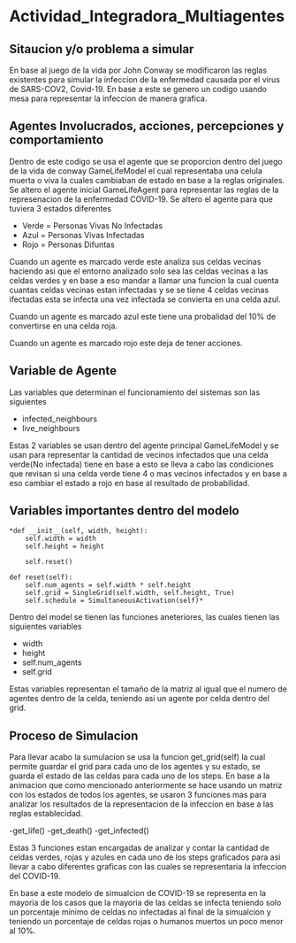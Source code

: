 # Actividad_Integradora_Multiagentes

## Sitaucion y/o problema a simular

En base al juego de la vida por John Conway se modificaron las reglas existentes para simular la infeccion de la enfermedad causada por el virus de SARS-COV2, Covid-19. En base a este se genero un codigo usando mesa para representar la infeccion de manera grafica.
## Agentes Involucrados, acciones, percepciones y comportamiento
Dentro de este codigo se usa el agente que se proporcion dentro del juego de la vida de conway GameLifeModel el cual representaba una celula muerta o viva la cuales cambiaban de estado en base a la reglas originales. Se altero el agente inicial GameLifeAgent para representar las reglas de la represenacion de la enfermedad COVID-19.
Se altero el agente para que tuviera 3 estados diferentes

- Verde = Personas Vivas No Infectadas
- Azul = Personas Vivas Infectadas
- Rojo = Personas Difuntas

Cuando un agente es marcado verde este analiza sus celdas vecinas haciendo asi que el entorno analizado solo sea las celdas vecinas a las celdas verdes y en base a eso  mandar a llamar una funcion la cual cuenta cuantas celdas vecinas estan infectadas y se se tiene 4 celdas vecinas ifectadas esta se infecta una vez infectada se convierta en una celda azul.

Cuando un agente es marcado azul este tiene una probalidad del 10% de convertirse en una celda roja.

Cuando un agente es marcado rojo este deja de tener acciones.

## Variable de Agente

Las variables que determinan el funcionamiento del sistemas son las siguientes
- infected_neighbours 
- live_neighbours

Estas 2 variables se usan dentro del agente principal GameLifeModel y se usan para representar la cantidad de vecinos infectados que una celda verde(No infectada) tiene en base a esto se lleva a cabo las condiciones que revisan si una celda verde tiene 4 o mas vecinos infectados y en base a eso cambiar el estado a rojo en base al resultado de probabilidad.

## Variables importantes dentro del modelo

    *def __init__(self, width, height):
        self.width = width
        self.height = height

        self.reset()

    def reset(self):
        self.num_agents = self.width * self.height
        self.grid = SingleGrid(self.width, self.height, True)
        self.schedule = SimultaneousActivation(self)*
        
Dentro del model se tienen las funciones aneteriores, las cuales tienen las siguientes variables
- width
- height
- self.num_agents 
- self.grid

Estas variables representan el tamaño de la matriz al igual que el numero de agentes dentro de la celda, teniendo asi un agente por celda dentro del grid.

## Proceso de Simulacion

Para llevar acabo la sumulacion se usa la funcion get_grid(self) la cual permite guardar el grid para cada uno de los agentes y su estado, se guarda el estado de las celdas para cada uno de los steps.
En base a la animacion que como mencionado anteriormente se hace usando un matriz con los estados de todos los agentes, se usaron 3 funciones mas para analizar los resultados de la representacion de la infeccion en base a las reglas establecidad.

-get_life()
-get_death()
-get_infected()

Estas 3 funciones estan encargadas de analizar y contar la cantidad de celdas verdes, rojas y azules en cada uno de los steps graficados para asi llevar a cabo diferentes graficas con las cuales se representaria la infeccion del COVID-19.
   
En base a este modelo de simualcion de COVID-19 se representa en la mayoria de los casos que la mayoria de las celdas se infecta teniendo solo un porcentaje minimo de celdas no infectadas al final de la simualcion y teniendo un porcentaje de celdas rojas o humanos muertos un poco menor al 10%.
